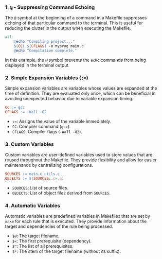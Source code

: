 ### 1. `@` - Suppressing Command Echoing

The `@` symbol at the beginning of a command in a Makefile suppresses echoing of that particular command to the terminal. This is useful for reducing the clutter in the output when executing the Makefile.
```Makefile
all:
    @echo "Compiling project..."
    $(CC) $(CFLAGS) -o myprog main.c
    @echo "Compilation complete."
```
In this example, the `@` symbol prevents the `echo` commands from being displayed in the terminal output.
### 2. Simple Expansion Variables (`:=`)

Simple expansion variables are variables whose values are expanded at the time of definition. They are evaluated only once, which can be beneficial in avoiding unexpected behavior due to variable expansion timing.
```Makefile
CC := gcc
CFLAGS := -Wall -O2
```
- `:=`: Assigns the value of the variable immediately.
- `CC`: Compiler command (`gcc`).
- `CFLAGS`: Compiler flags (`-Wall -O2`).
### 3. Custom Variables

Custom variables are user-defined variables used to store values that are reused throughout the Makefile. They provide flexibility and allow for easier maintenance by centralizing configurations.
```Makefile
SOURCES := main.c utils.c
OBJECTS := $(SOURCES:.c=.o)
```
- `SOURCES`: List of source files.
- `OBJECTS`: List of object files derived from `SOURCES`.
### 4. Automatic Variables

Automatic variables are predefined variables in Makefiles that are set by `make` for each rule that is executed. They provide information about the target and dependencies of the rule being processed.

- `$@`: The target filename.
- `$<`: The first prerequisite (dependency).
- `$^`: The list of all prerequisites.
- `$*`: The stem of the target filename (without its suffix).